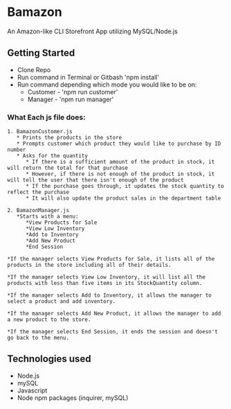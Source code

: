 # Bamazon

An Amazon-like CLI Storefront App utilizing MySQL/Node.js 

## Getting Started

* Clone Repo
* Run command in Terminal or Gitbash 'npm install'
* Run command depending which mode you would like to be on:
    * Customer - 'npm run customer'
    * Manager - 'npm run manager'

### What Each js file does:
```
1. BamazonCustomer.js
   * Prints the products in the store
   * Prompts customer which product they would like to purchase by ID number
   * Asks for the quantity
      * If there is a sufficient amount of the product in stock, it will return the total for that purchase
      * However, if there is not enough of the product in stock, it will tell the user that there isn't enough of the product
      * If the purchase goes through, it updates the stock quantity to reflect the purchase
      * It will also update the product sales in the department table
```
```
2. BamazonManager.js
   *Starts with a menu:
      *View Products for Sale
      *View Low Inventory
      *Add to Inventory
      *Add New Product
      *End Session
      
*If the manager selects View Products for Sale, it lists all of the products in the store including all of their details.

*If the manager selects View Low Inventory, it will list all the products with less than five items in its StockQuantity column.

*If the manager selects Add to Inventory, it allows the manager to select a product and add inventory.

*If the manager selects Add New Product, it allows the manager to add a new product to the store.

*If the manager selects End Session, it ends the session and doesn't go back to the menu.
```

## Technologies used

* Node.js
* mySQL
* Javascript
* Node npm packages (inquirer, mySQL)

